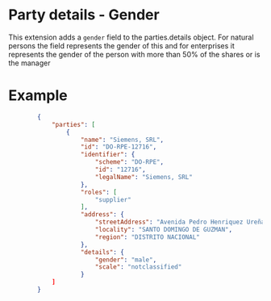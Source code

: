 # Party details - Gender

This extension adds a ```gender``` field to the parties.details object. For natural persons the field represents the gender of this and for enterprises it represents the gender of the person with more than 50% of the shares or is the manager

# Example

```json
        {
            "parties": [
                {
                    "name": "Siemens, SRL",
                    "id": "DO-RPE-12716",
                    "identifier": {
                        "scheme": "DO-RPE",
                        "id": "12716",
                        "legalName": "Siemens, SRL"
                    },
                    "roles": [
                        "supplier"
                    ],
                    "address": {
                        "streetAddress": "Avenida Pedro Henriquez Ureña No. 138, Torre Empresarial Reyna II, Piso 6 , 602, La Esperilla",
                        "locality": "SANTO DOMINGO DE GUZMAN",
                        "region": "DISTRITO NACIONAL"
                    },
                    "details": {
                        "gender": "male",
                        "scale": "notclassified"
                    }
            ]
        }
```